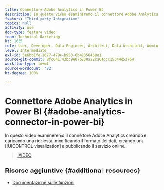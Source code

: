 ```yaml
---
title: Connettore Adobe Analytics in Power BI
description: In questo video esamineremo il connettore Adobe Analytics creando e caricando una richiesta, modificando il formato dei dati, creando una visualizzazione e pubblicando il servizio online.
feature: "Third-party Integration"
topics: null
activity: use
doc-type: feature video
team: Technical Marketing
kt: 1655
role: User, Developer, Data Engineer, Architect, Data Architect, Admin, Leader
level: Intermediate
exl-id: 5e6bb1fe-1677-479e-b953-6b42356450e1
source-git-commit: 8fc641743bc9e07b838a22ca64ccc15344d52764
workflow-type: tm+mt
source-wordcount: '82'
ht-degree: 100%

---
```


# Connettore Adobe Analytics in Power BI {#adobe-analytics-connector-in-power-bi}

In questo video esamineremo il connettore Adobe Analytics creando e caricando una richiesta, modificando il formato dei dati, creando una [!UICONTROL visualization] e pubblicando il servizio online.

>[!VIDEO](https://video.tv.adobe.com/v/23130/?quality=12&learn=on)

## Risorse aggiuntive {#additional-resources}

* [Documentazione sulle funzioni](https://docs.microsoft.com/it-IT/power-bi/desktop-connect-adobe-analytics)
